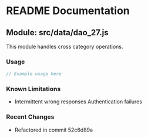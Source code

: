 # README Documentation

## Module: src/data/dao_27.js

This module handles cross category operations.

### Usage

```java
// Example usage here
```

### Known Limitations

- Intermittent wrong responses Authentication failures

### Recent Changes

- Refactored in commit 52c6d89a
